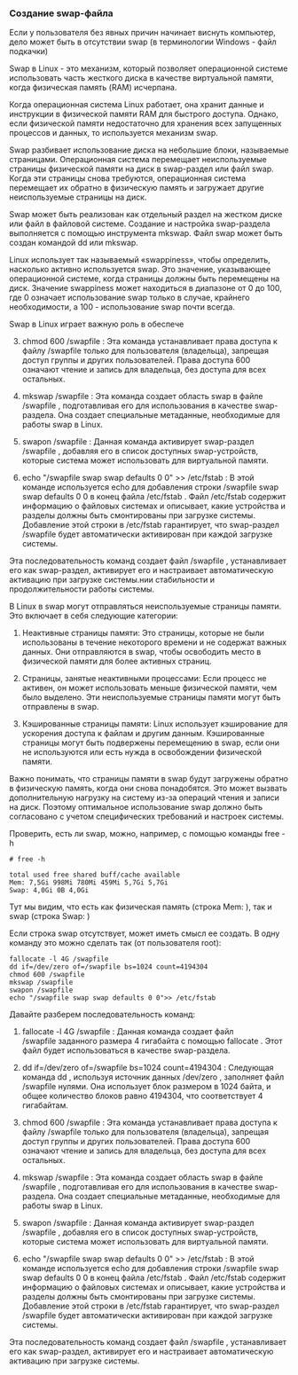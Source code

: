 ### Создание swap-файла

Если у пользователя без явных причин начинает виснуть компьютер, дело может быть в отсутствии swap (в терминологии Windows - файл подкачки)

Swap в Linux - это механизм, который позволяет операционной системе использовать часть жесткого диска в качестве виртуальной памяти, когда физическая память (RAM) исчерпана.

Когда операционная система Linux работает, она хранит данные и инструкции в физической памяти RAM для быстрого доступа. Однако, если физической памяти недостаточно для хранения всех запущенных процессов и данных, то используется механизм swap.

Swap разбивает использование диска на небольшие блоки, называемые страницами. Операционная система перемещает неиспользуемые страницы физической памяти на диск в swap-раздел или файл swap. Когда эти страницы снова требуются, операционная система перемещает их обратно в физическую память и загружает другие неиспользуемые страницы на диск.

Swap может быть реализован как отдельный раздел на жестком диске или файл в файловой системе. Создание и настройка swap-раздела выполняется с помощью инструмента mkswap. Файл swap может быть создан командой dd или mkswap.

Linux использует так называемый «swappiness», чтобы определить, насколько активно используется swap. Это значение, указывающее операционной системе, когда страницы должны быть перемещены на диск. Значение swappiness может находиться в диапазоне от 0 до 100, где 0 означает использование swap только в случае, крайнего необходимости, а 100 - использование swap почти всегда.

Swap в Linux играет важную роль в обеспече

3. chmod 600 /swapfile : Эта команда устанавливает права доступа к файлу /swapfile только для пользователя (владельца), запрещая доступ группы и других пользователей. Права доступа 600 означают чтение и запись для владельца, без доступа для всех остальных.

4. mkswap /swapfile : Эта команда создает область swap в файле /swapfile , подготавливая его для использования в качестве swap-раздела. Она создает специальные метаданные, необходимые для работы swap в Linux.

5. swapon /swapfile : Данная команда активирует swap-раздел /swapfile , добавляя его в список доступных swap-устройств, которые система может использовать для виртуальной памяти.

6. echo "/swapfile swap swap defaults 0 0" >> /etc/fstab : В этой команде используется echo для добавления строки /swapfile swap swap defaults 0 0 в конец файла /etc/fstab . Файл /etc/fstab содержит информацию о файловых системах и описывает, какие устройства и разделы должны быть смонтированы при загрузке системы. Добавление этой строки в /etc/fstab гарантирует, что swap-раздел /swapfile будет автоматически активирован при каждой загрузке системы.

Эта последовательность команд создает файл /swapfile , устанавливает его как swap-раздел, активирует его и настраивает автоматическую активацию при загрузке системы.нии стабильности и продолжительности работы системы.

В Linux в swap могут отправляться неиспользуемые страницы памяти. Это включает в себя следующие категории:

1. Неактивные страницы памяти: Это страницы, которые не были использованы в течение некоторого времени и не содержат важных данных. Они отправляются в swap, чтобы освободить место в физической памяти для более активных страниц.

2. Страницы, занятые неактивными процессами: Если процесс не активен, он может использовать меньше физической памяти, чем было выделено. Эти неиспользуемые страницы памяти могут быть отправлены в swap.

3. Кэшированные страницы памяти: Linux использует кэширование для ускорения доступа к файлам и другим данным. Кэшированные страницы могут быть подвержены перемещению в swap, если они не используются или есть нужда в освобождении физической памяти.

Важно понимать, что страницы памяти в swap будут загружены обратно в физическую память, когда они снова понадобятся. Это может вызвать дополнительную нагрузку на систему из-за операций чтения и записи на диск. Поэтому оптимальное использование swap должно быть согласовано с учетом специфических требований и настроек системы.

Проверить, есть ли swap, можно, например, с помощью команды free -h
```
# free -h

total used free shared buff/cache available
Mem: 7,5Gi 998Mi 780Mi 459Mi 5,7Gi 5,7Gi
Swap: 4,0Gi 0B 4,0Gi
```
Тут мы видим, что есть как физическая память (строка Mem: ), так и swap (строка Swap: )

Если строка swap отсутствует, может иметь смысл ее создать. В одну команду это можно сделать так (от пользователя root):
```shell
fallocate -l 4G /swapfile
dd if=/dev/zero of=/swapfile bs=1024 count=4194304
chmod 600 /swapfile
mkswap /swapfile
swapon /swapfile
echo "/swapfile swap swap defaults 0 0">> /etc/fstab
```
Давайте разберем последовательность команд:

1. fallocate -l 4G /swapfile : Данная команда создает файл /swapfile заданного размера 4 гигабайта с помощью fallocate . Этот файл будет использоваться в качестве swap-раздела.

2. dd if=/dev/zero of=/swapfile bs=1024 count=4194304 : Следующая команда dd , используя источник данных /dev/zero , заполняет файл /swapfile нулями. Она использует блок размером в 1024 байта, и общее количество блоков равно 4194304, что соответствует 4 гигабайтам.

3. chmod 600 /swapfile : Эта команда устанавливает права доступа к файлу /swapfile только для пользователя (владельца), запрещая доступ группы и других пользователей. Права доступа 600 означают чтение и запись для владельца, без доступа для всех остальных.

4. mkswap /swapfile : Эта команда создает область swap в файле /swapfile , подготавливая его для использования в качестве swap-раздела. Она создает специальные метаданные, необходимые для работы swap в Linux.

5. swapon /swapfile : Данная команда активирует swap-раздел /swapfile , добавляя его в список доступных swap-устройств, которые система может использовать для виртуальной памяти.

6. echo "/swapfile swap swap defaults 0 0" >> /etc/fstab : В этой команде используется echo для добавления строки /swapfile swap swap defaults 0 0 в конец файла /etc/fstab . Файл /etc/fstab содержит информацию о файловых системах и описывает, какие устройства и разделы должны быть смонтированы при загрузке системы. Добавление этой строки в /etc/fstab гарантирует, что swap-раздел /swapfile будет автоматически активирован при каждой загрузке системы.

Эта последовательность команд создает файл /swapfile , устанавливает его как swap-раздел, активирует его и настраивает автоматическую активацию при загрузке системы.
